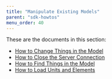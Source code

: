 ```yaml
---
title: "Manipulate Existing Models"
parent: "sdk-howtos"
menu_order: 40
---
```


These are the documents in this section:

* [How to Change Things in the Model](changing-things-in-the-model)
* [How to Close the Server Connection](closing-the-server-connection)
* [How to Find Things in the Model](finding-things-in-the-model)
* [How to Load Units and Elements](loading-units-and-elements)
